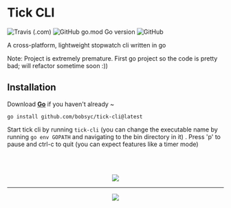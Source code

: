 # Tick CLI

![Travis (.com)](https://img.shields.io/travis/com/bobsyc/tick-cli?logo=travis&style=for-the-badge) ![GitHub go.mod Go version](https://img.shields.io/github/go-mod/go-version/bobsyc/tick-cli?logo=go&style=for-the-badge) ![GitHub](https://img.shields.io/github/license/bobsyc/tick-cli?style=for-the-badge)

A cross-platform, lightweight stopwatch cli written in go

Note: Project is extremely premature. First go project so the code is pretty bad; will refactor sometime soon :))

## Installation

Download **[Go](https://golang.org/dl/)** if you haven't already ~

```shell
go install github.com/bobsyc/tick-cli@latest
```

Start tick cli by running `tick-cli` (you can change the executable name by running `go env GOPATH` and navigating to the bin directory in it) . Press 'p' to pause and ctrl-c to quit (you can expect features like a timer mode)

<br />
<br />

<p align="center">
 <img src="https://user-images.githubusercontent.com/48749918/135762549-49864ccd-7b24-47b6-a28c-3d65e89396a8.png"/>
 <hr />
</p>

<p align="center">
 <img src="https://user-images.githubusercontent.com/48749918/135762642-bd2fd30d-752b-465d-9ddc-301ea013ae1a.mp4"/>

</p>




